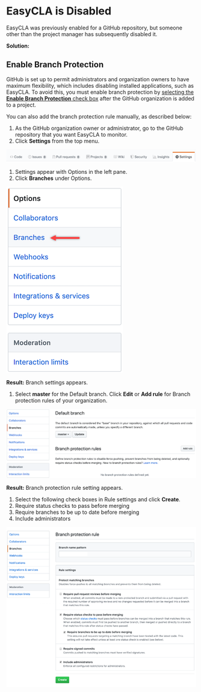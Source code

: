# EasyCLA is Disabled

EasyCLA was previously enabled for a GitHub repository, but someone other than the project manager has subsequently disabled it.

**Solution:**

## **Enable Branch Protection**

GitHub is set up to permit administrators and organization owners to have maximum flexibility, which includes disabling installed applications, such as EasyCLA. To avoid this, you must enable branch protection by [selecting the **Enable Branch Protection** check box](../../project-managers/add-and-manage-git-organizations-and-repositories/#enable-branch-protection-and-auto-enable-new-repositories) after the GitHub organization is added to a project.

You can also add the branch protection rule manually, as described below:

1. As the GitHub organization owner or administrator, go to the GitHub repository that you want EasyCLA to monitor.
2. Click **Settings** from the top menu.

![CLA GitHub Repository Settings](../../../.gitbook/assets/cla-github-repository-settings.png)

1. Settings appear with Options in the left pane.
2. Click **Branches** under Options.

![CLA GitHub Options](../../../.gitbook/assets/cla-github-options.png)

**Result:** Branch settings appears.

1. Select **master** for the Default branch. Click **Edit** or **Add rule** for Branch protection rules of your organization.

![CLA GitHub branch Add Rule](../../../.gitbook/assets/cla-github-branch-add-rule.png)

**Result:** Branch protection rule setting appears.

1. Select the following check boxes in Rule settings and click **Create**.
2. Require status checks to pass before merging
3. Require branches to be up to date before merging
4. Include administrators

![CLA GitHub Branch Protection Rule](../../../.gitbook/assets/cla-github-branch-protection-rule.png)

